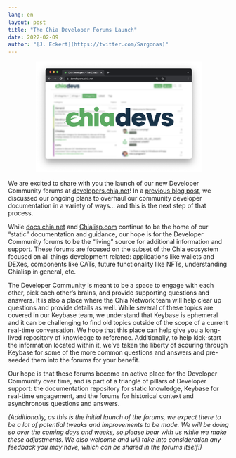 ```yaml
---
lang: en
layout: post
title: "The Chia Developer Forums Launch"
date: 2022-02-09
author: "[J. Eckert](https://twitter.com/Sargonas)"
---
```

<p align="center">
<img src="/assets/blog/chia-developers-blog.png" alt="Chia Developers Forum image" width="75%">
</p>


We are excited to share with you the launch of our new Developer Community forums at [developers.chia.net](https://developers.chia.net)! In a [previous blog post](https://www.chia.net/2021/12/17/announcing-our-new-documentation-site.en.html), we discussed our ongoing plans to overhaul our community developer documentation in a variety of ways… and this is the next step of that process.

While [docs.chia.net](https://docs.chia.net) and [Chialisp.com](https://chialisp.com) continue to be the home of our “static” documentation and guidance, our hope is for the Developer Community forums to be the “living” source for additional information and support. These forums are focused on the subset of the Chia ecosystem focused on all things development related: applications like wallets and DEXes, components like CATs, future functionality like NFTs, understanding Chialisp in general, etc. 

The Developer Community is meant to be a space to engage with each other, pick each other’s brains, and provide supporting questions and answers. It is also a place where the Chia Network team will help clear up questions and provide details as well. While several of these topics are covered in our Keybase team, we understand that Keybase is ephemeral and it can be challenging to find old topics outside of the scope of a current real-time conversation. We hope that this place can help give you a long-lived repository of knowledge to reference. Additionally, to help kick-start the information located within it, we’ve taken the liberty of scouring through Keybase for some of the more common questions and answers and pre-seeded them into the forums for your benefit.

Our hope is that these forums become an active place for the Developer Community over time, and is part of a triangle of pillars of Developer support: the documentation repository for static knowledge, Keybase for real-time engagement, and the forums for historical context and asynchronous questions and answers. 

_(Additionally, as this is the initial launch of the forums, we expect there to be a lot of potential tweaks and improvements to be made. We will be doing so over the coming days and weeks, so please bear with us while we make these adjustments. We also welcome and will take into consideration any feedback you may have, which can be shared in the forums itself!)_